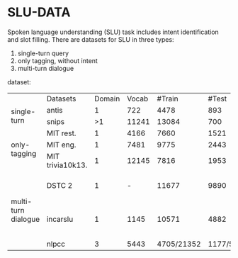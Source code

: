 # SLU-DATA

Spoken language understanding (SLU) task includes intent identification and slot filling. 
There are datasets for SLU in three types:

1. single-turn query
2. only tagging, without intent
3. multi-turn dialogue

dataset:
<table>
  <tr>
    <td></td>
    <td>Datasets</td>
    <td>Domain</td>
    <td>Vocab</td>
    <td>#Train</td>
    <td>#Test</td>
    <td>#Slot</td>
    <td>#Intent</td>
    <td>language</td>
    <td>paper</td>
    <td>detail</td>
  </tr>
  <tr>
    <td rowspan="2">single-turn</td>
    <td>antis</td>
    <td>1</td>
    <td>722</td>
    <td>4478</td>
    <td>893</td>
    <td>120</td>
    <td>21</td>
    <td>English</td>
    <td></td>
    <td></td>
  </tr>
  <tr>
    <td>snips</td>
    <td>>1</td>
    <td>11241</td>
    <td>13084</td>
    <td>700</td>
    <td>72</td>
    <td>7</td>
    <td>English</td>
    <td></td>
    <td></td>
  </tr>
  <tr>
    <td rowspan="3">only-tagging</td>
    <td>MIT rest.</td>
    <td>1</td>
    <td>4166</td>
    <td>7660</td>
    <td>1521</td>
    <td>17</td>
    <td> - </td>
    <td>English</td>
    <td></td>
    <td></td>
  </tr>
  <tr>
    <td>MIT eng.</td>
    <td>1</td>
    <td>7481</td>
    <td>9775</td>
    <td>2443</td>
    <td>25</td>
    <td> - </td>
    <td>English</td>
    <td></td>
    <td></td>
  </tr>
  <tr>
    <td>MIT trivia10k13.</td>
    <td>1</td>
    <td>12145</td>
    <td>7816</td>
    <td>1953</td>
    <td>25</td>
    <td> - </td>
    <td>English</td>
    <td></td>
    <td></td>
  </tr>
  <tr>
    <td rowspan="3">multi-turn dialogue</td>
    <td>DSTC 2</td>
    <td>1</td>
    <td> - </td>
    <td>11677</td>
    <td> 9890 </td>
    <td> w/o BIO-format </td>
    <td> - </td>
    <td>English</td>
    <td></td>
    <td></td>
  </tr>
  <tr>
    <td>incarslu</td>
    <td>1</td>
    <td>1145</td>
    <td>10571</td>
    <td> 4882 </td>
    <td> 11 (w/o BIO-format) </td>
    <td> 17 </td>
    <td>English</td>
    <td></td>
    <td></td>
  </tr>
  <tr>
    <td>nlpcc</td>
    <td>3</td>
    <td>5443</td>
    <td>4705/21352</td>
    <td>1177/5350</td>
    <td>11</td>
    <td>11</td>
    <td>Chinese</td>
    <td></td>
    <td></td>
  </tr>
</table>
